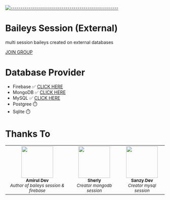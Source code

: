 [![-----------------------------------------------------](https://raw.githubusercontent.com/andreasbm/readme/master/assets/lines/colored.png)](#table-of-contents)
# Baileys Session (External)
multi session baileys created on external databases

[JOIN GROUP](https://chat.whatsapp.com/JbzMsezhCwUKdC6dnjwcIz)

# Database Provider
- Firebase ✅ [CLICK HERE](https://github.com/amiruldev20/baileys-session/tree/firebase)
- MongoDB ✅ [CLICK HERE](https://github.com/amiruldev20/baileys-session/tree/mongodb)
- MySQL ✅ [CLICK HERE](https://github.com/amiruldev20/baileys-session/tree/mysql)
- Postgree ⏱️
- Sqlite ⏱️

# Thanks To
<table>
  <tr>
    <td align="center"><a href="https://github.com/amiruldev20"><img src="https://github.com/amiruldev20.png?size=100" width="100px;" alt=""/><br /><sub><b>Amirul Dev</b></sub></a><br /><sub><i>Author of baileys session & firebase</i></sub></td>
    <td align="center"><a href="https://github.com/itscherly"><img src="https://github.com/itscherly.png?size=100" width="100px;" alt=""/><br /><sub><b>Sherly</b></sub></a><br /><sub><i>Creator mongodb session</i></sub></td>
        <td align="center"><a href="https://github.com/sanzydev"><img src="https://github.com/sanzydev.png?size=100" width="100px;" alt=""/><br /><sub><b>Sanzy Dev</b></sub></a><br /><sub><i>Creator mysql session</i></sub></td>
  </tr>
</table>
